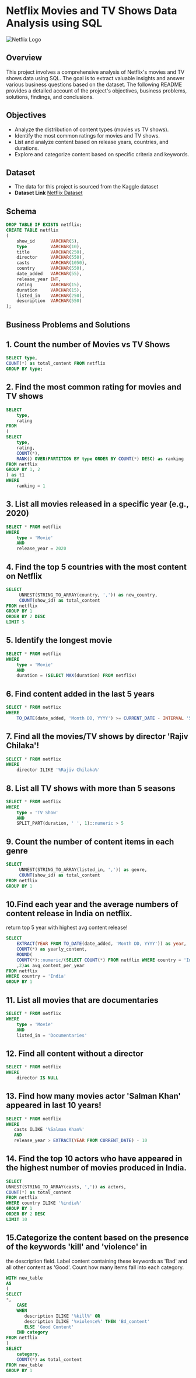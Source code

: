 # Netflix Movies and TV Shows Data Analysis using SQL
![Netflix Logo](https://github.com/diya-11/Netflix-databse/blob/main/logo.png)

## Overview
This project involves a comprehensive analysis of Netflix's movies and TV shows data using SQL. The goal is to extract valuable insights and answer various business questions based on the dataset. The following README provides a detailed account of the project's objectives, business problems, solutions, findings, and conclusions.


## Objectives
- Analyze the distribution of content types (movies vs TV shows).
- Identify the most common ratings for movies and TV shows.
- List and analyze content based on release years, countries, and durations.
- Explore and categorize content based on specific criteria and keywords.


## Dataset
- The data for this project is sourced from the Kaggle dataset
- **Dataset Link** [Netflix Dataset](https://www.kaggle.com/code/shivamb/netflix-shows-and-movies-exploratory-analysis)

## Schema
```sql
DROP TABLE IF EXISTS netflix;
CREATE TABLE netflix
(
    show_id      VARCHAR(5),
    type         VARCHAR(10),
    title        VARCHAR(250),
    director     VARCHAR(550),
    casts        VARCHAR(1050),
    country      VARCHAR(550),
    date_added   VARCHAR(55),
    release_year INT,
    rating       VARCHAR(15),
    duration     VARCHAR(15),
    listed_in    VARCHAR(250),
    description  VARCHAR(550)
);
```

## Business Problems and Solutions
## 1. Count the number of Movies vs TV Shows
```sql
SELECT type, 
COUNT(*) as total_content FROM netflix 
GROUP BY type;
```

##  2. Find the most common rating for movies and TV shows
```sql
SELECT
    type, 
	rating
FROM
(
SELECT 
    type, 
	rating,
	COUNT(*),
	RANK() OVER(PARTITION BY type ORDER BY COUNT(*) DESC) as ranking
FROM netflix
GROUP BY 1, 2
) as t1
WHERE 
    ranking = 1
```

## 3. List all movies released in a specific year (e.g., 2020)
```sql
SELECT * FROM netflix 
WHERE 
    type = 'Movie' 
    AND 
	release_year = 2020
```

## 4. Find the top 5 countries with the most content on Netflix
```sql
SELECT 
     UNNEST(STRING_TO_ARRAY(country, ',')) as new_country,
	 COUNT(show_id) as total_content
FROM netflix
GROUP BY 1
ORDER BY 2 DESC
LIMIT 5
```

## 5. Identify the longest movie
```sql
SELECT * FROM netflix
WHERE
    type = 'Movie'
	AND
	duration = (SELECT MAX(duration) FROM netflix)

```

## 6. Find content added in the last 5 years
```SQL
SELECT * FROM netflix
WHERE
    TO_DATE(date_added, 'Month DD, YYYY') >= CURRENT_DATE - INTERVAL '5 years'
```

## 7. Find all the movies/TV shows by director 'Rajiv Chilaka'!
```sql
SELECT * FROM netflix
WHERE
    director ILIKE '%Rajiv Chilaka%'
```

## 8. List all TV shows with more than 5 seasons
```sql
SELECT * FROM netflix
WHERE 
    type = 'TV Show'
	AND
	SPLIT_PART(duration, ' ', 1)::numeric > 5
```

## 9. Count the number of content items in each genre
```sql
SELECT
     UNNEST(STRING_TO_ARRAY(listed_in, ',')) as genre,
	 COUNT(show_id) as total_content
FROM netflix
GROUP BY 1
```

## 10.Find each year and the average numbers of content release in India on netflix. 
return top 5 year with highest avg content release!
```sql
SELECT
    EXTRACT(YEAR FROM TO_DATE(date_added, 'Month DD, YYYY')) as year,
	COUNT(*) as yearly_content,
	ROUND(
    COUNT(*)::numeric/(SELECT COUNT(*) FROM netflix WHERE country = 'India')::numeric * 100
	,2)as avg_content_per_year
FROM netflix
WHERE country = 'India'
GROUP BY 1
```

## 11. List all movies that are documentaries

```sql
SELECT * FROM netflix
WHERE
    type = 'Movie'
	AND
	listed_in = 'Documentaries'
```

## 12. Find all content without a director
```sql
SELECT * FROM netflix
WHERE
    director IS NULL
```

## 13. Find how many movies actor 'Salman Khan' appeared in last 10 years!
```sql
SELECT * FROM netflix
WHERE
   casts ILIKE '%Salman Khan%'
   AND
   release_year > EXTRACT(YEAR FROM CURRENT_DATE) - 10
```

## 14. Find the top 10 actors who have appeared in the highest number of movies produced in India.
```sql
SELECT
UNNEST(STRING_TO_ARRAY(casts, ',')) as actors,
COUNT(*) as total_content
FROM netflix
WHERE country ILIKE '%india%'
GROUP BY 1
ORDER BY 2 DESC
LIMIT 10
```

## 15.Categorize the content based on the presence of the keywords 'kill' and 'violence' in 
the description field. Label content containing these keywords as 'Bad' and all other 
content as 'Good'. Count how many items fall into each category.
```sql
WITH new_table
AS
(
SELECT
*,
    CASE
	WHEN
	   description ILIKE '%kill%' OR
	   description ILIKE '%violence%' THEN 'Bd_content'
	   ELSE 'Good Content'
	END category
FROM netflix
)
SELECT
    category,
	COUNT(*) as total_content
FROM new_table
GROUP BY 1
```

